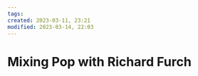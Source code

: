```yaml
---
tags: 
created: 2023-03-11, 23:21
modified: 2023-03-14, 22:03
---
```


# Mixing Pop with Richard Furch